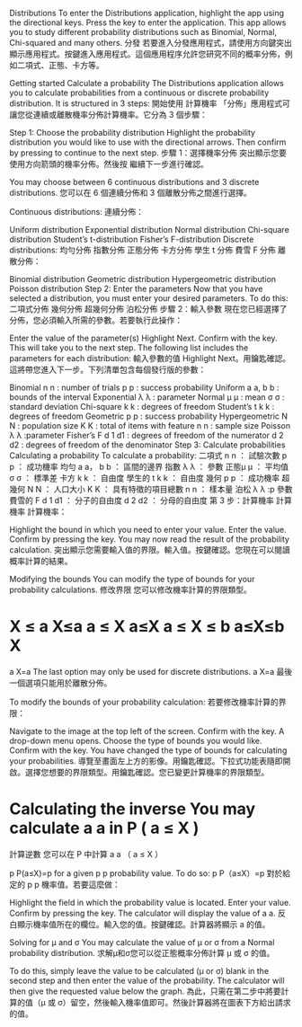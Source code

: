 Distributions To enter the Distributions application, highlight the app using the directional keys. Press the key to enter the application. This app allows you to study different probability distributions such as Binomial, Normal, Chi-squared and many others.
分發 若要進入分發應用程式，請使用方向鍵突出顯示應用程式。按鍵進入應用程式。這個應用程序允許您研究不同的概率分佈，例如二項式、正態、卡方等。

Getting started Calculate a probability The Distributions application allows you to calculate probabilities from a continuous or discrete probability distribution. It is structured in 3 steps:
開始使用 計算機率 「分佈」應用程式可讓您從連續或離散機率分佈計算機率。它分為 3 個步驟：

Step 1: Choose the probability distribution Highlight the probability distribution you would like to use with the directional arrows. Then confirm by pressing to continue to the next step.
步驟 1：選擇機率分佈 突出顯示您要使用方向箭頭的機率分佈。然後按 繼續下一步進行確認。

You may choose between 6 continuous distributions and 3 discrete distributions.
您可以在 6 個連續分佈和 3 個離散分佈之間進行選擇。

Continuous distributions:
連續分佈：

Uniform distribution Exponential distribution Normal distribution Chi-square distribution Student’s t-distribution Fisher’s F-distribution Discrete distributions:
均勻分佈 指數分佈 正態分佈 卡方分佈 學生 t 分佈 費雪 F 分佈 離散分佈：

Binomial distribution Geometric distribution Hypergeometric distribution Poisson distribution Step 2: Enter the parameters Now that you have selected a distribution, you must enter your desired parameters. To do this:
二項式分佈 幾何分佈 超幾何分佈 泊松分佈 步驟 2：輸入參數 現在您已經選擇了分佈，您必須輸入所需的參數。若要執行此操作：

Enter the value of the parameter(s) Highlight Next. Confirm with the key. This will take you to the next step. The following list includes the parameters for each distribution:
輸入參數的值 Highlight Next。用鑰匙確認。這將帶您進入下一步。下列清單包含每個發行版的參數：

Binomial n n : number of trials p p : success probability Uniform a a, b b : bounds of the interval Exponential λ λ : parameter Normal μ μ : mean σ σ : standard deviation Chi-square k k : degrees of freedom Student’s t k k : degrees of freedom Geometric p p : success probability Hypergeometric N N : population size K K : total of items with feature n n : sample size Poisson λ λ :parameter Fisher’s F d 1 d1 : degrees of freedom of the numerator d 2 d2 : degrees of freedom of the denominator Step 3: Calculate probabilities Calculating a probability To calculate a probability:
二項式 n n ： 試驗次數 p p ： 成功機率 均勻 a a， b b ： 區間的邊界 指數 λ λ ： 參數 正態μ μ ： 平均值 σ σ ： 標準差 卡方 k k ： 自由度 學生的 t k k ： 自由度 幾何 p p ： 成功機率 超幾何 N N ： 人口大小 K K ： 具有特徵的項目總數 n n ： 樣本量 泊松 λ λ :p 參數 費雪的 F d 1 d1 ： 分子的自由度 d 2 d2 ： 分母的自由度 第 3 步：計算機率 計算機率 計算機率：

Highlight the bound in which you need to enter your value. Enter the value. Confirm by pressing the key. You may now read the result of the probability calculation.
突出顯示您需要輸入值的界限。輸入值。按鍵確認。您現在可以閱讀概率計算的結果。

Modifying the bounds You can modify the type of bounds for your probability calculations.
修改界限 您可以修改機率計算的界限類型。

# X ≤ a X≤a a ≤ X a≤X a ≤ X ≤ b a≤X≤b X

a X=a The last option may only be used for discrete distributions.
a X=a 最後一個選項只能用於離散分佈。

To modify the bounds of your probability calculation:
若要修改機率計算的界限：

Navigate to the image at the top left of the screen. Confirm with the key. A drop-down menu opens. Choose the type of bounds you would like. Confirm with the key. You have changed the type of bounds for calculating your probabilities.
導覽至畫面左上方的影像。用鑰匙確認。下拉式功能表隨即開啟。選擇您想要的界限類型。用鑰匙確認。您已變更計算機率的界限類型。

# Calculating the inverse You may calculate a a in P ( a ≤ X )
計算逆數 您可以在 P 中計算 a a （ a ≤ X ）

p P(a≤X)=p for a given p p probability value. To do so:
p P（a≤X）=p 對於給定的 p p 機率值。若要這麼做：

Highlight the field in which the probability value is located. Enter your value. Confirm by pressing the key. The calculator will display the value of a a.
反白顯示機率值所在的欄位。輸入您的值。按鍵確認。計算器將顯示 a 的值。

Solving for μ and σ You may calculate the value of μ or σ from a Normal probability distribution.
求解μ和σ您可以從正態概率分佈計算 μ 或 σ 的值。

To do this, simply leave the value to be calculated (μ or σ) blank in the second step and then enter the value of the probability. The calculator will then give the requested value below the graph.
為此，只需在第二步中將要計算的值（μ 或 σ）留空，然後輸入機率值即可。然後計算器將在圖表下方給出請求的值。